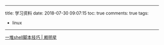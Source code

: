 
---
title: 学习资料
date: 2018-07-30 09:07:15
toc: true
comments: true
tags:
- linux
---

[一堆shell脚本技巧 | 赖明星](http://mingxinglai.com/cn/2013/01/skills-of-shell/)
